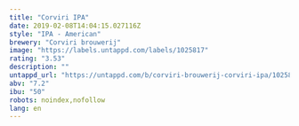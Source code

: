 ```yaml
---
title: "Corviri IPA"
date: 2019-02-08T14:04:15.027116Z
style: "IPA - American"
brewery: "Corviri brouwerij"
image: "https://labels.untappd.com/labels/1025817"
rating: "3.53"
description: ""
untappd_url: "https://untappd.com/b/corviri-brouwerij-corviri-ipa/1025817"
abv: "7.2"
ibu: "50"
robots: noindex,nofollow
lang: en
---
```

